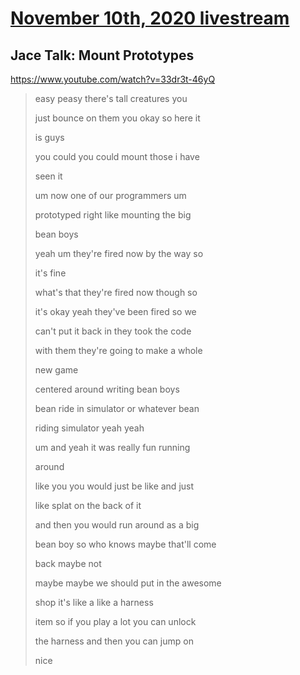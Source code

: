# [November 10th, 2020 livestream](../2020-11-10.md)
## Jace Talk: Mount Prototypes
https://www.youtube.com/watch?v=33dr3t-46yQ
> easy peasy there's tall creatures you
> 
> just bounce on them you okay so here it
> 
> is guys
> 
> you could you could mount those i have
> 
> seen it
> 
> um now one of our programmers um
> 
> prototyped right like mounting the big
> 
> bean boys
> 
> yeah um they're fired now by the way so
> 
> it's fine
> 
> what's that they're fired now though so
> 
> it's okay yeah they've been fired so we
> 
> can't put it back in they took the code
> 
> with them they're going to make a whole
> 
> new game
> 
> centered around writing bean boys
> 
> bean ride in simulator or whatever bean
> 
> riding simulator yeah yeah
> 
> um and yeah it was really fun running
> 
> around
> 
> like you you would just be like and just
> 
> like splat on the back of it
> 
> and then you would run around as a big
> 
> bean boy so who knows maybe that'll come
> 
> back maybe not
> 
> maybe maybe we should put in the awesome
> 
> shop it's like a like a harness
> 
> item so if you play a lot you can unlock
> 
> the harness and then you can jump on
> 
> nice
> 
